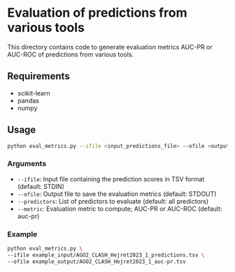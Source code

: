 # Evaluation of predictions from various tools

This directory contains code to generate evaluation metrics AUC-PR or AUC-ROC of predictions from various tools. 

## Requirements 

- scikit-learn
- pandas
- numpy

## Usage

```bash
python eval_metrics.py --ifile <input_predictions_file> --ofile <output_metrics_file> [--predictors <list_of_predictors>] [--metric <auc_to_compute>]`
```

### Arguments

- `--ifile`: Input file containing the prediction scores in TSV format (default: STDIN)
- `--ofile`: Output file to save the evaluation metrics (default: STDOUT)
- `--predictors`: List of predictors to evaluate (default: all predictors)
- `--metric`: Evaluation metric to compute; AUC-PR or AUC-ROC (default: auc-pr)

### Example

```bash
python eval_metrics.py \
--ifile example_input/AGO2_CLASH_Hejret2023_1_predictions.tsv \
--ofile example_output/AGO2_CLASH_Hejret2023_1_auc-pr.tsv
```
